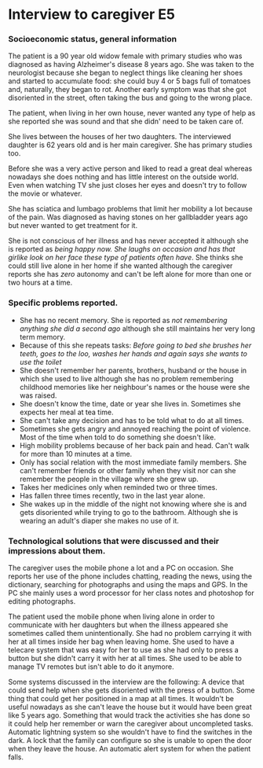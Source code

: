 # Interview to caregiver E5

### Socioeconomic status, general information
The patient is a 90 year old widow female with primary studies who was diagnosed as having Alzheimer's disease 8 years ago. She was taken to the neurologist because she began to neglect things like cleaning her shoes and started to accumulate food: she could buy 4 or 5 bags full of tomatoes and, naturally, they began to rot. Another early symptom was that she got disoriented in the street, often taking the bus and going to the wrong place.

The patient, when living in her own house, never wanted any type of help as she reported she was sound and that she didn' need to be taken care of.

She lives between the houses of her two daughters. The interviewed daughter is 62 years old and is her main caregiver. She has primary studies too.

Before she was a very active person and liked to read a great deal whereas nowadays she does nothing and has little interest on the outside world. Even when watching TV she just closes her eyes and doesn't try to follow the movie or whatever.

She has sciatica and lumbago problems that limit her mobility a lot because of the pain. Was diagnosed as having stones on her gallbladder years ago but never wanted to get treatment for it.

She is not conscious of her illness and has never accepted it although she is reported as *being happy now. She laughs on occasion and has that girlike look on her face these type of patients often have*. She thinks she could still live alone in her home if she wanted although the caregiver reports she has *zero* autonomy and can't be left alone for more than one or two hours at a time.

### Specific problems reported.
* She has no recent memory. She is reported as *not remembering anything she did a second ago* although she still maintains her very long term memory.
* Because of this she repeats tasks: *Before going to bed she brushes her teeth, goes to the loo, washes her hands and again says she wants to use the toilet*
* She doesn't remember her parents, brothers, husband or the house in which she used to live although she has no problem remembering childhood memories like her neighbour's names or the house were she was raised.
* She doesn't know the time, date or year she lives in. Sometimes she expects her meal at tea time.
* She can't take any decision and has to be told what to do at all times.
* Sometimes she gets angry and annoyed reaching the point of violence. Most of the time when told to do something she doesn't like.
* High mobility problems because of her back pain and head. Can't walk for more than 10 minutes at a time.
* Only has social relation with the most immediate family members. She can't remember friends or other family when they visit nor can she remember the people in the village where she grew up.
* Takes her medicines only when reminded two or three times. 
* Has fallen three times recently, two in the last year alone. 
* She wakes up in the middle of the night not knowing where she is and gets disoriented while trying to go to the bathroom. Although she is wearing an adult's diaper she makes no use of it.

### Technological solutions that were discussed and their impressions about them.

The caregiver uses the mobile phone a lot and a PC on occasion. She reports her use of the phone includes chatting, reading the news, using the dictionary, searching for photographs and using the maps and GPS. In the PC she mainly uses a word processor for her class notes and photoshop for editing photographs.

The patient used the mobile phone when living alone in order to communicate with her daughters but when the illness appeared she sometimes called them unintentionally. She had no problem carrying it with her at all times inside her bag when leaving home. 
She used to have a telecare system that was easy for her to use as she had only to press a button but she didn't carry it with her at all times.
She used to be able to manage TV remotes but isn't able to do it anymore.

Some systems discussed in the interview are the following:
A device that could send help when she gets disoriented with the press of a button.
Some thing that could get her positioned in a map at all times. It wouldn't be useful nowadays as she can't leave the house but it would have been great like 5 years ago.
Something that would track the activities she has done so it could help her remember or warn the caregiver about uncompleted tasks.
Automatic lightning system so she wouldn't have to find the switches in the dark.
A lock that the family can configure so she is unable to open the door when they leave the house.
An automatic alert system for when the patient falls.